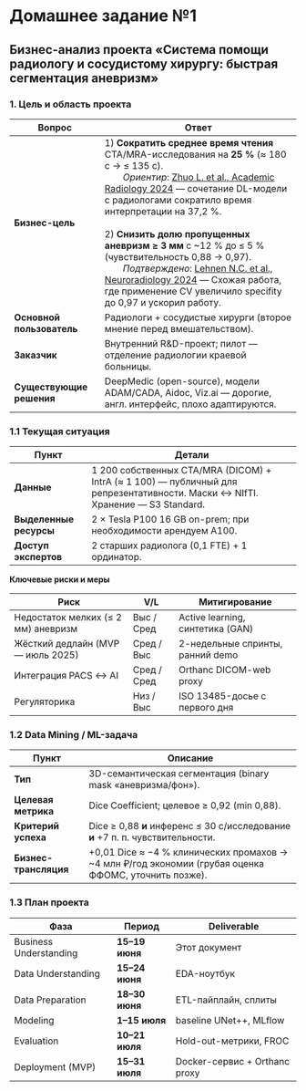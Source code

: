 # Домашнее задание №1  
## Бизнес-анализ проекта «Система помощи радиологу и сосудистому хирургу: быстрая сегментация аневризм»

### 1. Цель и область проекта
| Вопрос | Ответ |
|--------|-------|
| **Бизнес-цель** | 1) **Сократить среднее время чтения** CTA/MRA-исследования на **25 %** (≈ 180 с → ≤ 135 с).<br>  *Ориентир*: [Zhuo L. et al., Academic Radiology 2024](https://doi.org/10.1016/j.acra.2024.09.038) — сочетание DL-модели с радиологами сократило время интерпретации на 37,2 %.<br><br>2) **Снизить долю пропущенных аневризм ≥ 3 мм** с ~12 % до ≤ 5 % (чувствительность 0,88 → 0,97).<br>  *Подтверждено*: [Lehnen N.C. et al., Neuroradiology 2024](https://www.ncbi.nlm.nih.gov/pmc/articles/PMC11150207/) — Схожая работа, где применение CV увеличило specifity до 0,97 и ускорил работу. |
| **Основной пользователь** | Радиологи + сосудистые хирурги (второе мнение перед вмешательством). |
| **Заказчик** | Внутренний R&D-проект; пилот — отделение радиологии краевой больницы. |
| **Существующие решения** | DeepMedic (open-source), модели ADAM/CADA, Aidoc, Viz.ai — дорогие, англ. интерфейс, плохо адаптируются. |

### 1.1 Текущая ситуация
| Пункт | Детали |
|-------|--------|
| **Данные** | 1 200 собственных CTA/MRA (DICOM) + IntrA (≈ 1 100) — публичный для репрезентативности. Маски ↔ NIfTI. Хранение — S3 Standard. |
| **Выделенные ресурсы** | 2 × Tesla P100 16 GB on-prem; при необходимости арендуем A100. |
| **Доступ экспертов** | 2 старших радиолога (0,1 FTE) + 1 ординатор. |

**Ключевые риски и меры**

| Риск | V/L | Митигирование |
|------|-----|---------------|
| Недостаток мелких (≤ 2 мм) аневризм | Выс / Сред | Active learning, синтетика (GAN) |
| Жёсткий дедлайн (MVP — июль 2025) | Сред / Выс | 2-недельные спринты, ранний demo |
| Интеграция PACS ↔ AI | Сред / Сред | Orthanc DICOM-web proxy |
| Регуляторика | Низ / Выс | ISO 13485-досье с первого дня |

### 1.2 Data Mining / ML-задача
| Пункт | Описание |
|-------|----------|
| **Тип** | 3D-семантическая сегментация (binary mask «аневризма/фон»). |
| **Целевая метрика** | Dice Coefficient; целевое ≥ 0,92 (min 0,88). |
| **Критерий успеха** | Dice ≥ 0,88 **и** инференс ≤ 30 с/исследование **и** +7 п. п. чувствительности. |
| **Бизнес-трансляция** | +0,01 Dice ≈ −4 % клинических промахов → ~4 млн ₽/год экономии (грубая оценка ФФОМС, уточнить позже). |

### 1.3 План проекта

| Фаза | Период | Deliverable |
|------|--------|-------------|
| Business Understanding | **15–19 июня** | Этот документ |
| Data Understanding | **15–24 июня** | EDA-ноутбук |
| Data Preparation | **18–30 июня** | ETL-пайплайн, сплиты |
| Modeling | **1–15 июля** | baseline UNet++, MLflow |
| Evaluation | **10–21 июля** | Hold-out-метрики, FROC |
| Deployment (MVP) | **15–31 июля** | Docker-сервис + Orthanc proxy |


